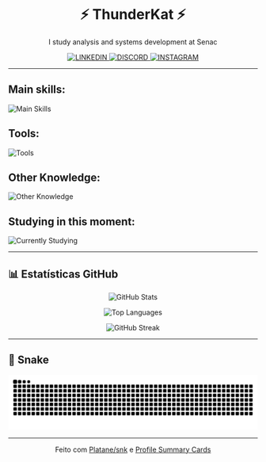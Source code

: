 <h1 align="center">⚡ ThunderKat ⚡</h1>

<p align="center">
I study analysis and systems development at Senac
</p>

<p align="center">
  <a href="https://www.linkedin.com/in/daniel-victor-6920bb296/">
    <img alt="LINKEDIN" src="https://img.shields.io/badge/LINKEDIN-0077B5?logo=linkedin&logoColor=white">
  </a>
  <a href="https://discord.com/">
    <img alt="DISCORD" src="https://img.shields.io/badge/DISCORD-5865F2?logo=discord&logoColor=white&label=THUNDER26276">
  </a>
  <a href="https://instagram.com/">
    <img alt="INSTAGRAM" src="https://img.shields.io/badge/INSTAGRAM-E4405F?logo=instagram&logoColor=white">
  </a>
</p>

---

## Main skills:
<p align="left">
  <picture>
    <source media="(prefers-color-scheme: dark)" srcset="https://skillicons.dev/icons?i=nodejs,react,js&theme=dark">
    <img alt="Main Skills" src="https://skillicons.dev/icons?i=nodejs,react,js">
  </picture>
</p>

## Tools:
<p align="left">
  <picture>
    <source media="(prefers-color-scheme: dark)" srcset="https://skillicons.dev/icons?i=vscode,atom,git,github,windows&theme=dark">
    <img alt="Tools" src="https://skillicons.dev/icons?i=vscode,atom,git,github,windows">
  </picture>
</p>

## Other Knowledge:
<p align="left">
  <picture>
    <source media="(prefers-color-scheme: dark)" srcset="https://skillicons.dev/icons?i=html,css,python,bootstrap,mysql,figma&theme=dark">
    <img alt="Other Knowledge" src="https://skillicons.dev/icons?i=html,css,python,bootstrap,mysql,figma">
  </picture>
</p>

## Studying in this moment:
<p align="left">
  <picture>
    <source media="(prefers-color-scheme: dark)" srcset="https://skillicons.dev/icons?i=nodejs,react,js&theme=dark">
    <img alt="Currently Studying" src="https://skillicons.dev/icons?i=nodejs,react,js">
  </picture>
</p>

---

## 📊 Estatísticas GitHub
<p align="center">
  <img alt="GitHub Stats" src="https://github-readme-stats.vercel.app/api?username=thunderkat12&show_icons=true&theme=tokyonight&hide_border=true&count_private=true" />
</p>

<p align="center">
  <img alt="Top Languages" src="https://github-readme-stats.vercel.app/api/top-langs/?username=thunderkat12&layout=compact&theme=tokyonight&hide_border=true&langs_count=8" />
</p>

<p align="center">
  <img alt="GitHub Streak" src="https://github-readme-streak-stats.herokuapp.com/?user=thunderkat12&theme=tokyonight&hide_border=true" />
</p>

---

## 🐍 Snake
<p align="center">
  <picture>
    <source media="(prefers-color-scheme: dark)" srcset="https://raw.githubusercontent.com/thunderkat12/thunderkat12/output/github-contribution-grid-snake-dark.svg">
    <img alt="Snake" src="https://raw.githubusercontent.com/thunderkat12/thunderkat12/output/github-contribution-grid-snake.svg">
  </picture>
</p>

---

<p align="center">
  Feito com <a href="https://github.com/Platane/snk">Platane/snk</a> e
  <a href="https://github.com/vn7n24fzkq/github-profile-summary-cards">Profile Summary Cards</a>
</p>